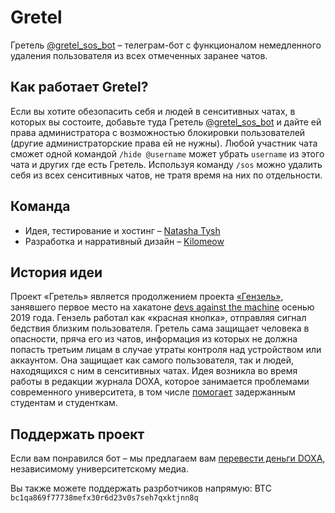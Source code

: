 # Gretel

Гретель [@gretel_sos_bot](https://t.me/gretel_sos_bot) – телеграм-бот с функционалом немедленного удаления пользователя из всех отмеченных заранее чатов.

## Как работает Gretel?

Если вы хотите обезопасить себя и людей в сенситивных чатах, в которых вы состоите, добавьте туда Гретель [@gretel_sos_bot](https://t.me/gretel_sos_bot) и дайте ей права администратора с возможностью блокировки пользователей (другие администраторские права ей не нужны). Любой участник чата сможет одной командой `/hide @username` может убрать `username` из этого чата и других где есть Гретель. Используя команду `/sos` можно удалить себя из всех сенситивных чатов, не тратя время на них по отдельности.


## Команда

+ Идея, тестирование и хостинг – [Natasha Tysh](https://github.com/ntysh)
+ Разработка и нарративный дизайн – [Kilomeow](https://github.com/kilomeow)

## История идеи

Проект «Гретель» является продолжением проекта [«Гензель»](https://github.com/destabilizer/hansel), занявшего первое место на хакатоне [devs against the machine](https://github.com/developers-against-repressions/devs-against-the-machine) осенью 2019 года. Гензель работал как «красная кнопка», отправляя сигнал бедствия близким пользователя. Гретель сама защищает человека в опасности, пряча его из чатов, информация из которых не должна попасть третьим лицам в случае утраты контроля над устройством или аккаунтом. Она защищает как самого пользователя, так и людей, находящихся с ним в сенситивных чатах. Идея возникла во время работы в редакции журнала DOXA, которое занимается проблемами современного университета, в том числе [помогает](https://doxajournal.ru/doxa_ovd) задержанным студентам и студенткам. 

## Поддержать проект

Если вам понравился бот – мы предлагаем вам [перевести деньги DOXA](https://doxajournal.ru/donate), независимому университетскому медиа.

Вы также можете поддержать разрботчиков напрямую: BTC `bc1qa869f77738mefx30r6d23v0s7seh7qxktjnn8q`
